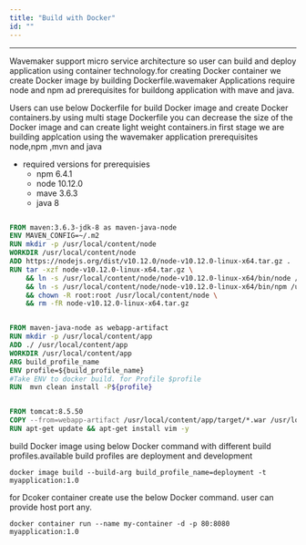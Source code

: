 ```yaml
---
title: "Build with Docker"
id: ""
---
```

---

Wavemaker support micro service architecture so user can build and deploy application using container technology.for creating Docker container we create Docker image by building Dockerfile.wavemaker Applications require node and npm ad prerequisites for buildong application with mave and java.

Users can use below Dockerfile for build Docker image and create Docker containers.by using multi stage Dockerfile you can decrease the size of the Docker image and can create light weight containers.in first stage we are building applcation using the wavemaker application prerequisites node,npm ,mvn and java

- required versions for prerequisies
  - npm 6.4.1
  - node 10.12.0
  - mave 3.6.3
  - java 8

```Dockerfile

FROM maven:3.6.3-jdk-8 as maven-java-node
ENV MAVEN_CONFIG=~/.m2
RUN mkdir -p /usr/local/content/node
WORKDIR /usr/local/content/node
ADD https://nodejs.org/dist/v10.12.0/node-v10.12.0-linux-x64.tar.gz .
RUN tar -xzf node-v10.12.0-linux-x64.tar.gz \
    && ln -s /usr/local/content/node/node-v10.12.0-linux-x64/bin/node /usr/local/bin/node \
    && ln -s /usr/local/content/node/node-v10.12.0-linux-x64/bin/npm /usr/local/bin/npm \
    && chown -R root:root /usr/local/content/node \
    && rm -fR node-v10.12.0-linux-x64.tar.gz


FROM maven-java-node as webapp-artifact
RUN mkdir -p /usr/local/content/app
ADD ./ /usr/local/content/app
WORKDIR /usr/local/content/app
ARG build_profile_name
ENV profile=${build_profile_name}
#Take ENV to docker build. for Profile $profile
RUN  mvn clean install -P${profile}


FROM tomcat:8.5.50
COPY --from=webapp-artifact /usr/local/content/app/target/*.war /usr/local/tomcat/webapps/
RUN apt-get update && apt-get install vim -y


```

build Docker image using below Docker command with different build profiles.available build profiles are deployment and development

```Docker
docker image build --build-arg build_profile_name=deployment -t myapplication:1.0
```

for Dcoker container create use the below Docker command. user can provide host port any.

```Docker
docker container run --name my-container -d -p 80:8080 myapplication:1.0
```
